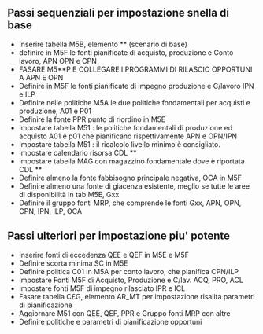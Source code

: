 ## Passi sequenziali per impostazione snella di base

- Inserire tabella M5B, elemento \*\* (scenario di base)	
-  definire in M5F le fonti pianificate di acquisto, produzione e Conto lavoro, APN OPN e CPN
- FASARE M5\*\*P E COLLEGARE I PROGRAMMI DI RILASCIO OPPORTUNI A APN E OPN
- Definire in M5F le fonti pianificate di impegno produzione e C/lavoro IPN e ILP
- Definire nelle politiche M5A le due politiche fondamentali per acquisti e produzione, A01 e P01
- Definire la fonte PPR punto di riordino in M5E
- Impostare tabella M51 :  le politiche fondamentali di produzione ed acquisto A01 e p01 che pianificano rispettivamente APN e OPN/IPN
- Impostare tabella M51 :  il ricalcolo livello minimo è consigliato.
- Impostare calendario risorsa CDL \*\*
- Impostare tabella MAG con magazzino fondamentale dove è riportata CDL \*\*
- Definire almeno la fonte fabbisogno principale negativa, OCA in M5F
- Definire almeno una fonte di giacenza esistente, meglio se tutte le aree di disponibilità in tab M5E, Gxx
- Definire il gruppo fonti MRP, che comprende le fonti Gxx, APN, OPN, CPN, IPN, ILP, OCA


## Passi ulteriori per impostazione piu' potente

- Inserire fonti di eccedenza QEE e QEF in M5E e M5F
- Definire scorta minima SC in M5E
- Definire politica C01 in M5A per conto lavoro, che pianifica CPN/ILP
- Impostare Fonti M5F di Acquisto, Produzione e C/lav. ACQ, PRO, ACL
- Impostare fonti M5F di impegno rilasciato IPR e ICL
- Fasare tabella C£G, elemento AR_MT per impostazione risalita parametri di pianificazione
- Aggiornare M51 con QEE, QEF, PPR e Gruppo fonti MRP con altre
- Definire politiche e parametri di pianificazione opportuni

